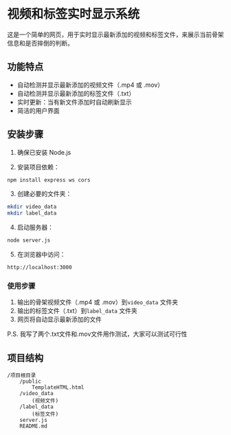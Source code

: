# 视频和标签实时显示系统

这是一个简单的网页，用于实时显示最新添加的视频和标签文件，来展示当前骨架信息和是否摔倒的判断。

## 功能特点

- 自动检测并显示最新添加的视频文件（.mp4 或 .mov）
- 自动检测并显示最新添加的标签文件（.txt）
- 实时更新：当有新文件添加时自动刷新显示
- 简洁的用户界面

## 安装步骤

1. 确保已安装 Node.js

2. 安装项目依赖：
```bash
npm install express ws cors
```

3. 创建必要的文件夹：
```bash
mkdir video_data
mkdir label_data
```

4. 启动服务器：
```bash
node server.js
```

5. 在浏览器中访问：
```
http://localhost:3000
```

### 使用步骤
1. 输出的骨架视频文件（.mp4 或 .mov）到`video_data` 文件夹
2. 输出的标签文件（.txt）到`label_data` 文件夹
3. 网页将自动显示最新添加的文件

P.S. 我写了两个.txt文件和.mov文件用作测试，大家可以测试可行性






## 项目结构

```
/项目根目录
    /public
        TemplateHTML.html
    /video_data
        (视频文件)
    /label_data
        (标签文件)
    server.js
    README.md
```

